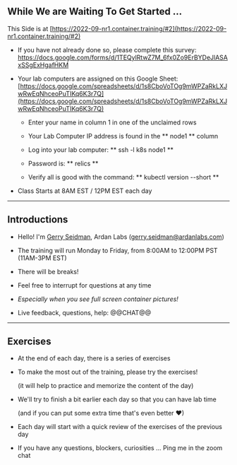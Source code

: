 ## While We are Waiting To Get Started ...

This Side is at [https://2022-09-nr1.container.training/#2](https://2022-09-nr1.container.training/#2)

- If you have not already done so, please complete this survey:   [https://docs.google.com/forms/d/1TEQylRtwZ7M_6fx0Zo9ErBYDeJlASAxSSgExHgafHKM
](https://docs.google.com/forms/d/1TEQylRtwZ7M_6fx0Zo9ErBYDeJlASAxSSgExHgafHKM)

- Your lab computers are assigned on this Google Sheet: [https://docs.google.com/spreadsheets/d/1s8CboVoTOg9mWPZaRkLXJwRwEqNhceoPuTIKq6K3r7Q](https://docs.google.com/spreadsheets/d/1s8CboVoTOg9mWPZaRkLXJwRwEqNhceoPuTIKq6K3r7Q)

  - Enter your name in column 1 in one of the unclaimed rows

  - Your Lab Computer IP address is found in the ** node1 ** column

  - Log into your lab computer: ** ssh -l k8s node1 **

  - Password is: ** relics **

  - Verify all is good with the command:  **  kubectl version --short **

- Class Starts at 8AM EST / 12PM EST each day  

---

## Introductions

- Hello! I'm [Gerry Seidman](https://www.linkedin.com/in/gerryseidman), Ardan Labs (gerry.seidman@ardanlabs.com)

- The training will run Monday to Friday, from 8:00AM to 12:00PM PST (11AM-3PM EST)

- There will be breaks!

- Feel free to interrupt for questions at any time

- *Especially when you see full screen container pictures!*

- Live feedback, questions, help: @@CHAT@@

<!-- -->

[@alexbuisine]: https://twitter.com/alexbuisine
[EphemeraSearch]: https://ephemerasearch.com/
[@jpetazzo]: https://twitter.com/jpetazzo
[@s0ulshake]: https://twitter.com/s0ulshake
[Quantgene]: https://www.quantgene.com/

---

## Exercises

- At the end of each day, there is a series of exercises

- To make the most out of the training, please try the exercises!

  (it will help to practice and memorize the content of the day)

- We'll try to finish a bit earlier each day so that you can have lab time

  (and if you can put some extra time that's even better ♥)

- Each day will start with a quick review of the exercises of the previous day

- If you have any questions, blockers, curiosities ... Ping me in the zoom chat
